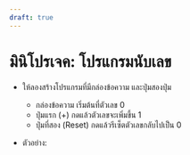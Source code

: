 ```yaml
---
draft: true
---
```


<script setup>
  import HtmlOutput from './components/HtmlOutput.vue'
  import counter from './mini-projects/counter.html?raw'
</script>

# มินิโปรเจค: โปรแกรมนับเลข

- ให้ลองสร้างโปรแกรมที่มีกล่องข้อความ และปุ่มสองปุ่ม

  - กล่องข้อความ เริ่มต้นที่ตัวเลข 0
  - ปุ่มแรก (+) กดแล้วตัวเลขจะเพิ่มขึ้น 1
  - ปุ่มที่สอง (Reset) กดแล้วรีเซ็ตตัวเลขกลับไปเป็น 0

- ตัวอย่าง:

  <HtmlOutput :html="counter" :height="192" />
